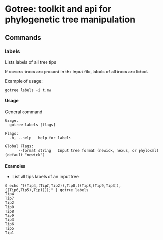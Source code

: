 # Gotree: toolkit and api for phylogenetic tree manipulation

## Commands

### labels
Lists labels of all tree tips

If several trees are present in the input file, labels of all trees are listed.

Example of usage:

```
gotree labels -i t.mw
```

#### Usage

General command
```
Usage:
  gotree labels [flags]

Flags:
  -h, --help   help for labels

Global Flags:
      --format string   Input tree format (newick, nexus, or phyloxml) (default "newick")
```

#### Examples

* List all tips labels of an input tree


```
$ echo "((Tip4,(Tip7,Tip2)),Tip0,((Tip8,(Tip9,Tip3)),((Tip6,Tip5),Tip1)));" | gotree labels
Tip4
Tip7
Tip2
Tip0
Tip8
Tip9
Tip3
Tip6
Tip5
Tip1
```

